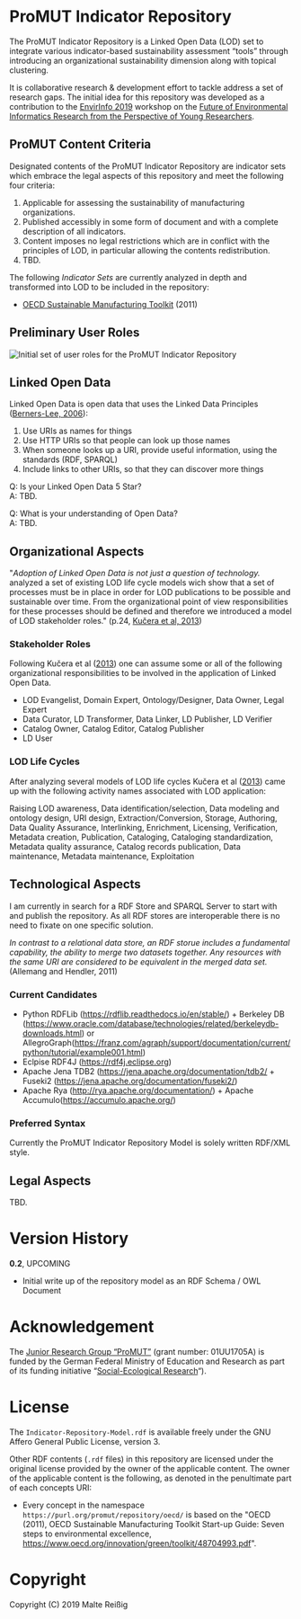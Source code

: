 
# ProMUT Indicator Repository

The ProMUT Indicator Repository is a Linked Open Data (LOD) set to integrate various indicator-based sustainability assessment “tools” through introducing an organizational sustainability dimension along with topical clustering.

It is collaborative research & development effort to tackle address a set of research gaps. The initial idea for this repository was developed as a contribution to the [EnvirInfo 2019](https://enviroinfo2019.org/) workshop on the [Future of Environmental Informatics Research from the Perspective of Young Researchers](https://enviroinfo2019.org/workshops/#track3).

## ProMUT Content Criteria

Designated contents of the ProMUT Indicator Repository are indicator sets which embrace the legal aspects of this repository and meet the following four criteria:

1. Applicable for assessing the sustainability of manufacturing organizations.
1. Published accessibly in some form of document and with a complete description of all indicators.
1. Content imposes no legal restrictions which are in conflict with the principles of LOD, in particular allowing the contents redistribution.
1. TBD.

The following _Indicator Sets_ are currently analyzed in depth and transformed into LOD to be included in the repository:

* [OECD Sustainable Manufacturing Toolkit](https://www.oecd.org/innovation/green/toolkit/oecdsustainablemanufacturingindicators.htm) (2011)

## Preliminary User Roles

![Initial set of user roles for the ProMUT Indicator Repository](https://gitlab.iass.lcl/mrg/pmir/raw/master/proposal-user-groups-and-tasks.png?inline=false)

## Linked Open Data

Linked Open Data is open data that uses the Linked Data Principles ([Berners-Lee, 2006](https://www.w3.org/DesignIssues/LinkedData.html)):

1. Use URIs as names for things
1. Use HTTP URIs so that people can look up those names
1. When someone looks up a URI, provide useful information, using the standards (RDF, SPARQL)
1. Include links to other URIs, so that they can discover more things

Q: Is your Linked Open Data 5 Star?<br/>
A: TBD.

Q: What is your understanding of Open Data?<br/>
A: TBD.

## Organizational Aspects

"_Adoption of Linked Open Data is not just a question of technology._ analyzed a set of existing LOD life cycle models wich show that a set of processes must be in place in order for LOD publications to be possible and sustainable over time. From the organizational point of view responsibilities for these processes should be defined and therefore we introduced a model of LOD stakeholder roles." (p.24, [Kučera et al, 2013](https://www.tib.eu/en/search/id/tema%3ATEMA20170113382/Linked-open-data-stakeholder-roles/))

### Stakeholder Roles

Following Kučera et al ([2013](https://www.tib.eu/en/search/id/tema%3ATEMA20170113382/Linked-open-data-stakeholder-roles/)) one can assume some or all of the following organizational responsibilities to be involved in the application of Linked Open Data.

* LOD Evangelist, Domain Expert, Ontology/Designer, Data Owner, Legal Expert
* Data Curator, LD Transformer, Data Linker, LD Publisher, LD Verifier
* Catalog Owner, Catalog Editor, Catalog Publisher
* LD User

### LOD Life Cycles

After analyzing several models of LOD life cycles Kučera et al ([2013](https://www.tib.eu/en/search/id/tema%3ATEMA20170113382/Linked-open-data-stakeholder-roles/)) came up with the following activity names associated with LOD application: 

Raising LOD awareness, Data identification/selection, Data modeling and ontology design, URI design, Extraction/Conversion, Storage, Authoring, Data Quality Assurance, Interlinking, Enrichment, Licensing, Verification, Metadata creation, Publication, Cataloging, Cataloging standardization, Metadata quality assurance, Catalog records publication, Data maintenance, Metadata maintenance, Exploitation

## Technological Aspects

I am currently in search for a RDF Store and SPARQL Server to start with and publish the repository. As all RDF stores are interoperable there is no need to fixate on one specific solution.

_In contrast to a relational data store, an RDF storue includes a fundamental capability, the ability to merge two datasets together. Any resources with the same URI are considered to be equivalent in the merged data set._ (Allemang and Hendler, 2011)

### Current Candidates

* Python RDFLib (https://rdflib.readthedocs.io/en/stable/) + Berkeley DB (https://www.oracle.com/database/technologies/related/berkeleydb-downloads.html) or AllegroGraph(https://franz.com/agraph/support/documentation/current/python/tutorial/example001.html)
* Eclpise RDF4J (https://rdf4j.eclipse.org)
* Apache Jena TDB2 (https://jena.apache.org/documentation/tdb2/ + Fuseki2 (https://jena.apache.org/documentation/fuseki2/)
* Apache Rya (http://rya.apache.org/documentation/) + Apache Accumulo(https://accumulo.apache.org/)

### Preferred Syntax

Currently the ProMUT Indicator Repository Model is solely written RDF/XML style.

## Legal Aspects

TBD.

# Version History

**0.2**, UPCOMING

* Initial write up of the repository model as an RDF Schema / OWL Document

# Acknowledgement

The [Junior Research Group “ProMUT”](https://purl.org/promut) (grant number: 01UU1705A) is funded by the German Federal Ministry of Education and Research as part of its funding initiative “[Social-Ecological Research](https://twitter.com/soef_BMBF)“).

# License

The `Indicator-Repository-Model.rdf` is available freely under the GNU Affero General Public License, version 3.

Other RDF contents (`.rdf` files) in this repository are licensed under the original license provided by the owner of the applicable content. The owner of the applicable content is the following, as denoted in the penultimate part of each concepts URI:

* Every concept in the namespace `https://purl.org/promut/repository/oecd/` is based on the "OECD (2011), OECD Sustainable Manufacturing Toolkit Start-up Guide: Seven steps to environmental excellence, https://www.oecd.org/innovation/green/toolkit/48704993.pdf".

# Copyright

Copyright (C) 2019 Malte Reißig
